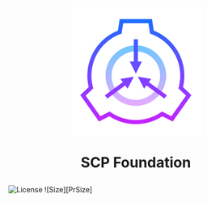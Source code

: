 <h1 align="center">
   <img src="./favicon/Scp-icon.svg" >
   
   SCP Foundation
</h1>

![License][PrLicense] ![Size][PrSize]

[PrLicense]: 
[PrSize]: 